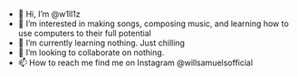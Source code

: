 - 👋 Hi, I’m @w1ll1z
- 👀 I’m interested in making songs, composing music, and learning how to use computers to their full potential
- 🌱 I’m currently learning nothing. Just chilling
- 💞️ I’m looking to collaborate on nothing.
- 📫 How to reach me find me on Instagram @willsamuelsofficial

<!---
w1ll1z/w1ll1z is a ✨ special ✨ repository because its `README.md` (this file) appears on your GitHub profile.
You can click the Preview link to take a look at your changes.
--->
